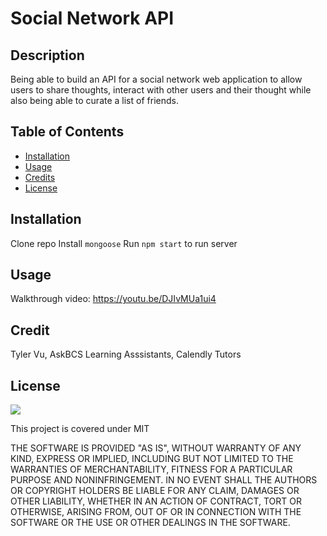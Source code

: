 # Social Network API

## Description
Being able to build an API for a social network web application to allow users to share thoughts, interact with other users and their thought while also being able to curate a list of friends. 

## Table of Contents 

* [Installation](#installation)
* [Usage](#usage)      
* [Credits](#credits)               
* [License](#license)

## Installation
Clone repo
Install `mongoose`
Run `npm start` to run server

## Usage
Walkthrough video: https://youtu.be/DJIvMUa1ui4 

## Credit
Tyler Vu, AskBCS Learning Asssistants, Calendly Tutors

## License

![](https://img.shields.io/badge/License-MIT%20-blue?style=flat-square)

This project is covered under MIT

THE SOFTWARE IS PROVIDED "AS IS", WITHOUT WARRANTY OF ANY KIND, EXPRESS OR
IMPLIED, INCLUDING BUT NOT LIMITED TO THE WARRANTIES OF MERCHANTABILITY,
FITNESS FOR A PARTICULAR PURPOSE AND NONINFRINGEMENT. IN NO EVENT SHALL THE
AUTHORS OR COPYRIGHT HOLDERS BE LIABLE FOR ANY CLAIM, DAMAGES OR OTHER
LIABILITY, WHETHER IN AN ACTION OF CONTRACT, TORT OR OTHERWISE, ARISING FROM,
OUT OF OR IN CONNECTION WITH THE SOFTWARE OR THE USE OR OTHER DEALINGS IN THE
SOFTWARE.
